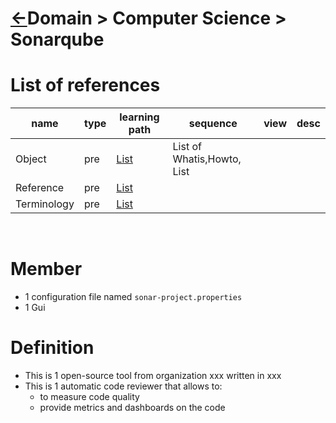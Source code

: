<head><link rel="stylesheet" href="../../md.css"/><script src="../../md.js"></script></head>

[//]: #(Reference)
[Repo_Readme]:    ../README.md

[Object_list]:        ./list/object_list.md
[Organization_list]:  ../../doc-organization/README.md
[Aws_Whatis]:         ../../doc-it/aws/README.md
[Term_list]:   ./list/term_list.md
[Reference_List]:     ./list/reference_list.md


# [&larr;][Repo_Readme]Domain > Computer Science > Sonarqube

# List of references

|name|type|learning path|sequence|view|desc|
|-|-|-|-|-|-|
|Object|pre|[List][Object_list]|List of Whatis,Howto, List
|Reference|pre|[List][Reference_list]
|Terminology|pre|[List][Term_list]
<br>



# Member
- 1 configuration file named  `sonar-project.properties`
- 1 Gui

# Definition
- This is 1 open-source tool from organization xxx written in xxx
- This is 1 automatic code reviewer that allows to:
  - to measure code quality
  - provide metrics and dashboards on the code
